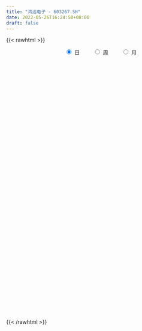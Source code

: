 ```yaml
---
title: "鸿远电子 - 603267.SH"
date: 2022-05-26T16:24:50+08:00
draft: false
---
```

{{< rawhtml >}}
    <div style="text-align: center">
        <label style="padding: 1rem;"><input style="margin-right: .5rem" type="radio" name="period" value="D" checked onclick="period_change(this)">日</label>
        <label style="padding: 1rem;"><input style="margin-right: .5rem" type="radio" name="period" value="W" onclick="period_change(this)">周</label>
        <label style="padding: 1rem;"><input style="margin-right: .5rem" type="radio" name="period" value="M" onclick="period_change(this)">月</label>
    </div>
    <div id="chart" style="height: 700px;"></div> 
    <script type="text/javascript">
        const D_v = [21959.48,14837.87,15299.97,14437.39,22898.15,18069.01,29440.58,14705.7,25391.48,19390.93,30692.1,32117.59,15803.06,24151.94,38150.49,26986.16,16924.34,20326.68,19693.81,32256.32,32458.35,25831.65,20750.68,32366.57,46092.27,27552.79,27781.29,37672.96,39700.86,52908.29,47991.06,39225.0,31541.12,38403.67,29680.5,31627.12,52041.33,69412.31,58190.2,61102.1,39393.92,51977.74,38394.04,52897.55,48074.71,44537.92,35848.71,24481.01,35398.37,53485.27,74560.6,34526.7,35167.52,40887.37,46256.44,41633.99,25691.99,30811.12,31376.53,38152.52,58880.24,54752.0,37069.15,24603.3,22421.26,26389.12,30373.96,33461.96,57592.83,51730.64,93431.02,50470.37,40411.84,65203.81,52814.37,31055.57,28017.38,15659.44,32808.19,24780.08,19077.91,22906.95,24028.78,20530.79,22270.2,20959.12,17890.51,19116.3,15241.5,16171.6,31602.79,19449.76,27349.34,37694.11,18283.59,13317.93,14260.23,19179.31,18842.37,15397.37,14143.6,11319.2,14673.11,22767.04,35078.56,23603.2,17852.89,15521.1,13522.91,22344.07,25149.72,22636.55,25915.55,20598.41,18222.94,24968.07,66440.43,21461.02,23378.6,13944.37,12759.35,26830.19,31055.4,19856.97,14971.43,18208.02,12309.98,21160.34,20734.76,30169.95,44254.95,32073.54,43393.14,49664.37,24173.74,19774.65,18063.18,12236.6,18390.23,17863.82,19977.7,24663.94,16717.52,18649.87,22078.75,13494.08,17820.33,16007.53,16507.21,10509.9,16288.76,13226.06,12378.73,11083.85,12145.04,21397.88,14857.27,16297.54,37816.54,19549.78,21194.83,29971.99,17521.11,31837.28,41932.93,40957.77,29323.66,25386.76,22672.31,14361.65,19567.96,17354.68,22996.17,23919.06,16648.51,17166.71,12788.6,16324.16,15462.46,9006.06,10498.52,15516.12,11453.94,10922.82,9649.67,9874.9,19838.41,14180.22,21112.28,29709.02,11595.09,19157.8,37803.45,18961.28,26525.76,17952.53,21329.91,18815.73,20911.14,20743.85,21330.92,18078.4,24933.56,38850.63,32905.98,66790.23,27497.98,15462.92,18990.21,13861.0,12550.0,21177.49,18943.01,18893.13,22030.47,16539.62,17340.36,28311.75,16435.74,19389.13,18178.04,14731.6,9859.85,17695.39,24819.86,13338.74,12316.54,10753.83,22383.98,27433.39,24516.16,18716.25,15298.13,18336.07,17661.36,19987.55,15518.1,16209.91,11994.42,8923.29,11126.57,10548.53,7859.12,11840.7,8723.15,16525.53,8023.05,17926.94,8368.2,13626.72]
const D_histogram = [0.0,0.0121253561,0.1869024829,0.2874743916,0.2934888911,0.4026256472,0.8562999521,0.9443378284,1.0453233358,0.8653119396,1.1120602054,1.2355757344,1.0645147722,0.4530694276,-0.1500238523,-0.3253610363,-0.4996246188,-0.6431578824,-0.7705651959,-0.9579256268,-1.2263798282,-1.3392555917,-1.3067194611,-1.1894274117,-0.6631562446,-0.1414704295,0.0854728782,-0.1939299304,-0.242096243,0.2419310803,0.5862403191,0.9601613502,0.9007214648,0.348636893,-0.0405484891,-0.4654054621,-0.0443423706,0.6947786332,1.2700053102,1.6635085486,1.8153068784,2.1513205509,2.2969287175,2.6447307742,2.2423998206,2.3590993724,2.2044147646,1.8993089313,1.7138892249,1.8945651286,1.1645314754,0.1858393934,0.3976726916,0.6857330919,0.6724176079,-0.149660337,-0.3701023242,-0.3950567757,-0.3795141753,-0.626994427,0.1467623718,0.496717507,0.3988295811,0.1852852469,-0.1263543073,-0.6755827424,-0.582051304,-0.1683607922,0.4789416266,0.6728568709,-0.0443033959,-0.7695930668,-1.5323171094,-2.581353362,-2.699168351,-2.6345223472,-2.9391881672,-3.0672027042,-3.2718197712,-3.0557136097,-2.6632332949,-2.1759858503,-1.8605212995,-1.5654680518,-1.661420764,-1.6732670509,-1.5501047938,-1.6419973005,-1.6437804853,-1.4352733972,-0.6571721543,-0.0093518546,0.4373567084,1.2364814966,1.4766048267,1.5584493138,1.1528919676,1.3188204854,1.3589904533,1.1855843506,1.233145397,1.2007495578,0.868949072,0.7892880374,1.2172082332,1.1333232226,1.0163660757,0.9297196087,0.7598334521,0.9578484543,0.9086626023,0.958399547,1.1917066793,1.2634731414,0.9178315438,0.5333630719,-0.3625765766,-0.9326937409,-0.9053714256,-0.8360825801,-0.6994587264,-0.1439306279,-0.2257462294,-0.3933555913,-0.3261727326,-0.2773401243,-0.2949055302,-0.2089052245,-0.0237334797,0.408587961,1.3876767756,1.598160025,1.9906015533,2.4088021014,2.0422649077,1.5028393072,1.1109228523,0.5914352765,-0.0114831354,0.0082198241,0.0839899955,0.1237300344,-0.0286804392,-0.2124237211,-0.3865442179,-0.4272001415,-0.7863402951,-1.2019513307,-1.5933309986,-1.8738988385,-1.6875944007,-1.5783441653,-1.5424940824,-1.1157769904,-0.8002172515,-0.2588932477,0.0425985373,-0.1208003212,-0.8207369639,-1.385080697,-1.9389103865,-2.5088577847,-2.7501777686,-2.8323340458,-2.7095172226,-2.2000284157,-1.1258978278,-0.280650695,0.064760578,0.3147551413,0.4062443481,0.5164698074,0.7444407119,0.6247699661,0.4082016781,0.4125474524,0.1317168548,-0.5891276808,-0.5319329709,-0.51153086,-0.6251360024,-0.68899514,-0.4295769976,-0.5194142131,-0.5810338861,-0.5131991761,-0.3085372156,-0.415513304,0.2013294107,0.2849788696,0.3172162219,0.8483321961,1.5845025781,1.732441714,1.4674380932,1.3625903404,1.1869318108,0.4054163028,-0.3896860512,-0.442359556,-0.7062198786,-0.9766018369,-1.2857258188,-1.609569981,-1.485482665,-1.6772639963,-1.5904712956,-1.7218390553,-1.4634879069,-1.2365575876,-1.2758006422,-1.3326830971,-1.2727105219,-0.9738126485,-0.8194079523,-0.6239491791,-0.6962094519,-0.8670783674,-0.8003639513,-1.125031077,-1.1476527303,-1.2388089577,-1.2746981894,-1.2347844028,-0.6724715338,-0.1750725722,0.0989727074,0.034637869,0.2235464061,0.0234258503,-0.2479964801,0.0639720091,0.4079250637,1.2379793381,2.0870617784,2.2880685212,2.4091845736,2.8015147716,2.8978193985,2.7720388793,2.7913238823,2.6829237336,2.6197813921,2.3608974882,2.0519725647,1.6434283141,1.2756311279,0.7378718833,0.2860181081,0.2390660373]
const D_fast = [0.0,0.0151566952,0.2366594427,0.4090999493,0.4884866715,0.6982798394,1.3660291323,1.6901514657,2.0524678071,2.0887843958,2.613547713,3.0459571756,3.1410249064,2.6428469187,2.0022476758,1.7455702327,1.4464004955,1.1420777612,0.8220291488,0.3951873111,-0.1798618473,-0.6275515087,-0.9216952434,-1.101760047,-0.741277941,-0.2549597332,-0.006648206,-0.3345334971,-0.4432238706,0.1012862228,0.5921555414,1.2061169101,1.3718573909,0.9069320423,0.507609538,-0.0335988006,0.3763786982,1.2891943603,2.181922365,2.9913027405,3.5969277898,4.4707716001,5.190611946,6.1995966963,6.3578656978,7.0643400928,7.4607591761,7.6304805756,7.8735331754,8.5278503614,8.088949577,7.1567173433,7.4679688145,7.9274624877,8.0822514056,7.2227583766,6.9097908082,6.7860721628,6.7067362194,6.302507361,7.1129547527,7.5870892647,7.588908734,7.4216857116,7.0784575805,6.3603334598,6.3083520722,6.679952386,7.4469902114,7.8091196734,7.0808835576,6.1631956201,5.0173923001,3.323017707,2.5304106303,1.9364260473,0.8969631854,0.0021479725,-1.0204240374,-1.5682462783,-1.8415742872,-1.8983233052,-2.0479890793,-2.1443028445,-2.6556107477,-3.0857737973,-3.3501377387,-3.8525295705,-4.2652578766,-4.4155691378,-3.8017609334,-3.1562785974,-2.6002308573,-1.491985695,-0.8827111582,-0.4112543427,-0.528588697,-0.0329550578,0.3469625234,0.4699525084,0.825799904,1.0935914543,0.9790282364,1.0966892112,1.8289114653,2.0283572603,2.1654916323,2.3112750676,2.3313472739,2.7688243897,2.9468041882,3.2361410197,3.7673748219,4.1550095693,4.0388258577,3.7876981537,2.801114361,1.9978237616,1.7988032205,1.6590714209,1.620830593,2.1403760345,2.0021238757,1.736175616,1.7218152916,1.7013128688,1.6100210803,1.6437950799,1.8230334548,2.3575018857,3.6835098942,4.2935331499,5.1836250665,6.2040261399,6.3480551731,6.1843393994,6.0701536576,5.6985249009,5.0927357051,5.1144936207,5.211261291,5.2819338385,5.1223532551,4.8855040429,4.6147474916,4.4672915327,3.9115663052,3.1954674369,2.4057550195,1.65671247,1.4211183076,1.1357825016,0.7860090639,0.9337819083,1.0492873344,1.5258880263,1.8380294455,1.6444305068,0.7393096231,-0.1713042843,-1.2098615704,-2.4070234147,-3.3358878408,-4.1261276294,-4.6806901119,-4.7212084089,-3.9285522779,-3.1534678189,-2.7918664014,-2.4631830527,-2.270132759,-2.0307898478,-1.6167087653,-1.5801870196,-1.6947048881,-1.5872222507,-1.8351236346,-2.7032500905,-2.7790386232,-2.8865192273,-3.1564083703,-3.392516293,-3.2404924,-3.4601831687,-3.6670613132,-3.7275263973,-3.5999987406,-3.810853155,-3.1436780876,-2.9887839113,-2.8772425035,-2.1340434803,-1.0017474538,-0.4206978894,-0.3188419869,-0.0830421546,0.0380322684,-0.6421291638,-1.5346530306,-1.6979164244,-2.1383317167,-2.6528641341,-3.2834195708,-4.0096562283,-4.2569395784,-4.8680369089,-5.178862032,-5.7406895555,-5.8482103838,-5.9304194615,-6.2886126766,-6.6786659058,-6.9368709611,-6.8814262498,-6.9318735416,-6.8924020632,-7.138714699,-7.5263532063,-7.6597297781,-8.265654673,-8.5751895089,-8.9760479757,-9.3306117548,-9.5993940689,-9.2051990834,-8.7515682647,-8.4527798083,-8.5084551795,-8.2636600408,-8.457924134,-8.7913455844,-8.4633840931,-8.0174497725,-6.8779006636,-5.5070527787,-4.7340289056,-4.0106167097,-2.9179078189,-2.0971483424,-1.5299191417,-0.8128031681,-0.2504723835,0.3413306231,0.6726710913,0.8767393088,0.8790521368,0.8301627326,0.4768714589,0.0965222107,0.1093366492]
const D_slow = [0.0,0.003031339,0.0497569598,0.1216255577,0.1949977804,0.2956541922,0.5097291802,0.7458136373,1.0071444713,1.2234724562,1.5014875076,1.8103814412,2.0765101342,2.1897774911,2.152271528,2.070931269,1.9460251143,1.7852356437,1.5925943447,1.353112938,1.0465179809,0.711704083,0.3850242177,0.0876673648,-0.0781216964,-0.1134893037,-0.0921210842,-0.1406035668,-0.2011276275,-0.1406448575,0.0059152223,0.2459555599,0.4711359261,0.5582951493,0.5481580271,0.4318066615,0.4207210689,0.5944157272,0.9119170547,1.3277941919,1.7816209115,2.3194510492,2.8936832286,3.5548659221,4.1154658773,4.7052407204,5.2563444115,5.7311716443,6.1596439506,6.6332852327,6.9244181016,6.9708779499,7.0702961228,7.2417293958,7.4098337978,7.3724187135,7.2798931325,7.1811289385,7.0862503947,6.929501788,6.9661923809,7.0903717577,7.1900791529,7.2364004647,7.2048118878,7.0359162022,6.8904033762,6.8483131782,6.9680485848,7.1362628025,7.1251869536,6.9327886869,6.5497094095,5.904371069,5.2295789813,4.5709483945,3.8361513527,3.0693506766,2.2513957338,1.4874673314,0.8216590077,0.2776625451,-0.1874677798,-0.5788347927,-0.9941899837,-1.4125067464,-1.8000329449,-2.21053227,-2.6214773913,-2.9802957406,-3.1445887792,-3.1469267428,-3.0375875657,-2.7284671916,-2.3593159849,-1.9697036565,-1.6814806646,-1.3517755432,-1.0120279299,-0.7156318423,-0.407345493,-0.1071581036,0.1100791644,0.3074011738,0.6117032321,0.8950340377,1.1491255567,1.3815554588,1.5715138218,1.8109759354,2.038141586,2.2777414727,2.5756681426,2.8915364279,3.1209943139,3.2543350818,3.1636909377,2.9305175025,2.7041746461,2.495154001,2.3202893194,2.2843066624,2.2278701051,2.1295312073,2.0479880241,1.9786529931,1.9049266105,1.8527003044,1.8467669345,1.9489139247,2.2958331186,2.6953731249,3.1930235132,3.7952240385,4.3057902655,4.6815000923,4.9592308053,5.1070896244,5.1042188406,5.1062737966,5.1272712955,5.1582038041,5.1510336943,5.097927764,5.0012917095,4.8944916741,4.6979066004,4.3974187677,3.999086018,3.5306113084,3.1087127082,2.7141266669,2.3285031463,2.0495588987,1.8495045859,1.7847812739,1.7954309083,1.765230828,1.560046587,1.2137764127,0.7290488161,0.1018343699,-0.5857100722,-1.2937935837,-1.9711728893,-2.5211799932,-2.8026544502,-2.8728171239,-2.8566269794,-2.7779381941,-2.6763771071,-2.5472596552,-2.3611494772,-2.2049569857,-2.1029065662,-1.9997697031,-1.9668404894,-2.1141224096,-2.2471056523,-2.3749883673,-2.5312723679,-2.7035211529,-2.8109154023,-2.9407689556,-3.0860274271,-3.2143272212,-3.2914615251,-3.395339851,-3.3450074984,-3.273762781,-3.1944587255,-2.9823756764,-2.5862500319,-2.1531396034,-1.7862800801,-1.445632495,-1.1488995423,-1.0475454666,-1.1449669794,-1.2555568684,-1.4321118381,-1.6762622973,-1.997693752,-2.4000862472,-2.7714569135,-3.1907729126,-3.5883907364,-4.0188505003,-4.384722477,-4.6938618739,-5.0128120344,-5.3459828087,-5.6641604392,-5.9076136013,-6.1124655894,-6.2684528841,-6.4425052471,-6.6592748389,-6.8593658268,-7.140623596,-7.4275367786,-7.737239018,-8.0559135654,-8.3646096661,-8.5327275495,-8.5764956926,-8.5517525157,-8.5430930485,-8.4872064469,-8.4813499844,-8.5433491044,-8.5273561021,-8.4253748362,-8.1158800017,-7.5941145571,-7.0220974268,-6.4198012834,-5.7194225905,-4.9949677409,-4.301958021,-3.6041270505,-2.9333961171,-2.278450769,-1.688226397,-1.1752332558,-0.7643761773,-0.4454683953,-0.2610004245,-0.1894958974,-0.1297293881]
const D_data = [['2021-05-17', 116.0, 115.17, 113.21, 117.8],['2021-05-18', 114.61, 115.36, 112.77, 116.2],['2021-05-19', 115.73, 117.99, 113.68, 119.5],['2021-05-20', 116.5, 118.01, 115.78, 118.99],['2021-05-21', 117.93, 117.37, 113.1, 119.7],['2021-05-24', 117.2, 119.29, 115.52, 119.99],['2021-05-25', 120.5, 125.7, 119.7, 126.8],['2021-05-26', 125.88, 123.4, 123.0, 126.88],['2021-05-27', 124.16, 125.0, 120.72, 125.0],['2021-05-28', 121.84, 122.19, 120.47, 124.28],['2021-05-31', 121.96, 128.71, 121.96, 128.88],['2021-06-01', 129.1, 129.35, 125.69, 132.5],['2021-06-02', 128.48, 126.73, 125.99, 130.33],['2021-06-03', 125.18, 120.0, 119.32, 126.72],['2021-06-04', 121.49, 117.24, 111.46, 121.49],['2021-06-07', 118.13, 120.6, 115.58, 122.5],['2021-06-08', 121.74, 119.62, 117.55, 122.23],['2021-06-09', 119.45, 118.95, 116.98, 123.28],['2021-06-10', 118.62, 118.09, 116.16, 119.36],['2021-06-11', 120.0, 116.0, 113.69, 120.67],['2021-06-15', 115.59, 113.04, 110.93, 116.73],['2021-06-16', 114.2, 113.05, 112.23, 117.84],['2021-06-17', 113.0, 113.67, 112.13, 114.94],['2021-06-18', 113.67, 114.17, 112.0, 115.8],['2021-06-21', 113.01, 120.3, 111.0, 121.03],['2021-06-22', 120.55, 122.75, 119.8, 123.58],['2021-06-23', 122.5, 121.05, 118.21, 124.59],['2021-06-24', 121.5, 114.5, 113.21, 122.0],['2021-06-25', 113.5, 116.31, 113.3, 117.15],['2021-06-28', 117.9, 124.14, 116.31, 127.0],['2021-06-29', 124.0, 124.96, 118.01, 126.51],['2021-06-30', 125.51, 127.92, 121.59, 128.65],['2021-07-01', 128.0, 124.14, 123.96, 129.56],['2021-07-02', 125.0, 116.88, 116.18, 125.75],['2021-07-05', 118.0, 116.57, 114.02, 118.0],['2021-07-06', 116.57, 113.78, 112.72, 117.5],['2021-07-07', 112.7, 124.23, 112.7, 124.87],['2021-07-08', 124.53, 131.7, 123.76, 133.58],['2021-07-09', 131.69, 134.11, 130.0, 137.6],['2021-07-12', 133.32, 135.8, 129.53, 137.53],['2021-07-13', 134.26, 135.87, 134.0, 141.79],['2021-07-14', 131.0, 141.39, 130.87, 145.59],['2021-07-15', 140.51, 142.47, 136.08, 143.99],['2021-07-16', 143.0, 148.79, 137.09, 152.47],['2021-07-19', 148.0, 141.75, 139.0, 153.35],['2021-07-20', 140.5, 149.96, 137.01, 152.0],['2021-07-21', 147.41, 149.0, 146.2, 150.99],['2021-07-22', 148.53, 148.3, 143.99, 149.48],['2021-07-23', 148.84, 150.77, 146.0, 152.0],['2021-07-26', 151.67, 157.71, 151.67, 162.0],['2021-07-27', 157.71, 147.0, 141.94, 158.98],['2021-07-28', 140.67, 140.78, 135.1, 144.5],['2021-07-29', 142.57, 154.86, 142.57, 154.86],['2021-07-30', 158.68, 158.63, 155.16, 163.66],['2021-08-02', 156.16, 157.19, 151.83, 162.5],['2021-08-03', 157.19, 146.05, 145.0, 158.5],['2021-08-04', 146.29, 151.6, 145.77, 152.8],['2021-08-05', 150.39, 154.11, 149.0, 156.49],['2021-08-06', 154.06, 155.3, 152.36, 162.0],['2021-08-09', 155.29, 151.97, 149.05, 156.0],['2021-08-10', 153.0, 167.0, 152.1, 167.17],['2021-08-11', 162.0, 166.0, 158.69, 166.5],['2021-08-12', 164.0, 162.45, 160.89, 169.61],['2021-08-13', 161.93, 161.42, 160.0, 165.5],['2021-08-16', 159.92, 159.82, 155.71, 164.0],['2021-08-17', 159.0, 155.2, 153.71, 161.47],['2021-08-18', 155.21, 162.51, 154.46, 166.5],['2021-08-19', 162.0, 168.58, 158.88, 170.88],['2021-08-20', 165.0, 175.5, 161.0, 180.0],['2021-08-23', 178.91, 173.57, 172.5, 185.3],['2021-08-24', 168.58, 162.0, 156.21, 168.58],['2021-08-25', 160.5, 158.66, 153.0, 161.48],['2021-08-26', 157.5, 154.19, 152.1, 160.3],['2021-08-27', 153.99, 144.92, 142.84, 153.99],['2021-08-30', 145.52, 152.1, 145.28, 154.88],['2021-08-31', 153.5, 152.8, 147.53, 153.5],['2021-09-01', 150.69, 145.88, 142.11, 151.3],['2021-09-02', 144.96, 145.0, 143.01, 147.5],['2021-09-03', 144.0, 140.97, 135.58, 146.9],['2021-09-06', 138.18, 144.0, 135.16, 145.16],['2021-09-07', 143.34, 145.73, 142.52, 150.0],['2021-09-08', 145.3, 147.44, 142.5, 150.15],['2021-09-09', 146.34, 145.85, 141.7, 148.66],['2021-09-10', 146.47, 145.82, 142.6, 147.6],['2021-09-13', 145.5, 140.05, 138.88, 145.5],['2021-09-14', 138.69, 139.3, 138.5, 145.0],['2021-09-15', 139.9, 139.77, 136.68, 140.4],['2021-09-16', 138.88, 135.59, 134.58, 141.5],['2021-09-17', 135.59, 134.8, 133.1, 138.0],['2021-09-22', 134.0, 136.36, 131.86, 137.58],['2021-09-23', 136.36, 144.9, 136.26, 145.99],['2021-09-24', 144.97, 146.42, 142.85, 149.19],['2021-09-27', 145.5, 146.6, 143.46, 149.89],['2021-09-28', 147.68, 154.66, 144.8, 158.0],['2021-09-29', 151.8, 151.2, 148.22, 153.52],['2021-09-30', 150.44, 151.0, 149.87, 154.2],['2021-10-08', 151.0, 144.84, 143.0, 152.5],['2021-10-11', 144.54, 152.13, 143.42, 153.58],['2021-10-12', 150.36, 152.02, 143.0, 153.58],['2021-10-13', 146.53, 149.88, 144.16, 153.15],['2021-10-14', 151.0, 153.2, 148.04, 154.0],['2021-10-15', 152.57, 153.18, 150.01, 154.53],['2021-10-18', 153.18, 149.27, 147.87, 153.8],['2021-10-19', 148.75, 152.01, 148.75, 154.88],['2021-10-20', 152.59, 160.19, 152.59, 164.79],['2021-10-21', 160.62, 155.76, 152.0, 162.0],['2021-10-22', 155.64, 155.81, 153.08, 158.79],['2021-10-25', 156.0, 156.6, 154.42, 159.32],['2021-10-26', 156.82, 155.75, 154.06, 157.48],['2021-10-27', 155.85, 161.37, 154.5, 162.0],['2021-10-28', 160.0, 159.7, 158.06, 167.76],['2021-10-29', 159.7, 162.0, 155.11, 164.21],['2021-11-01', 164.0, 166.28, 161.0, 167.0],['2021-11-02', 166.62, 166.46, 165.61, 170.88],['2021-11-03', 165.0, 161.79, 160.01, 167.9],['2021-11-04', 161.96, 160.36, 157.5, 163.5],['2021-11-05', 160.55, 151.0, 144.88, 161.94],['2021-11-08', 150.0, 151.02, 145.2, 153.25],['2021-11-09', 153.29, 156.7, 150.79, 158.25],['2021-11-10', 156.5, 157.16, 155.01, 159.5],['2021-11-11', 156.38, 158.29, 153.74, 159.5],['2021-11-12', 157.5, 165.41, 157.3, 165.65],['2021-11-15', 165.99, 158.88, 156.58, 166.7],['2021-11-16', 158.01, 157.19, 157.15, 165.19],['2021-11-17', 157.96, 159.87, 152.5, 160.32],['2021-11-18', 158.46, 160.0, 156.28, 162.29],['2021-11-19', 160.86, 159.3, 158.16, 163.26],['2021-11-22', 158.99, 160.85, 155.01, 162.28],['2021-11-23', 160.64, 163.0, 158.01, 164.42],['2021-11-24', 163.0, 168.2, 161.6, 169.55],['2021-11-25', 168.1, 179.91, 167.0, 181.84],['2021-11-26', 179.91, 175.06, 170.29, 179.91],['2021-11-29', 175.03, 180.84, 174.0, 185.98],['2021-11-30', 181.5, 185.63, 178.31, 191.09],['2021-12-01', 182.85, 178.3, 175.11, 185.68],['2021-12-02', 178.0, 175.74, 174.1, 179.96],['2021-12-03', 176.0, 176.8, 175.2, 180.58],['2021-12-06', 176.0, 174.13, 173.2, 179.59],['2021-12-07', 175.0, 171.0, 167.7, 175.86],['2021-12-08', 173.0, 177.95, 172.68, 178.48],['2021-12-09', 177.14, 179.68, 173.16, 180.45],['2021-12-10', 178.8, 180.36, 174.05, 182.52],['2021-12-13', 180.05, 178.42, 176.8, 181.58],['2021-12-14', 177.89, 177.75, 176.3, 183.8],['2021-12-15', 176.46, 177.38, 174.0, 179.38],['2021-12-16', 175.82, 178.85, 174.67, 179.68],['2021-12-17', 178.49, 173.97, 171.0, 179.25],['2021-12-20', 172.91, 171.01, 170.6, 176.0],['2021-12-21', 170.66, 168.6, 166.0, 173.66],['2021-12-22', 169.0, 167.31, 166.06, 171.67],['2021-12-23', 166.33, 171.95, 166.13, 176.87],['2021-12-24', 172.15, 170.89, 168.71, 173.88],['2021-12-27', 168.96, 169.47, 166.51, 172.5],['2021-12-28', 169.47, 174.87, 168.42, 175.51],['2021-12-29', 175.36, 175.0, 174.0, 177.9],['2021-12-30', 175.82, 179.99, 173.57, 182.66],['2021-12-31', 179.99, 179.44, 178.1, 182.55],['2022-01-04', 179.44, 174.21, 172.03, 180.6],['2022-01-05', 173.8, 165.0, 161.51, 174.78],['2022-01-06', 163.8, 162.58, 162.02, 167.0],['2022-01-07', 162.0, 158.48, 156.39, 163.37],['2022-01-10', 156.61, 153.5, 151.0, 157.8],['2022-01-11', 153.0, 153.27, 151.99, 157.5],['2022-01-12', 149.0, 152.01, 148.8, 155.2],['2022-01-13', 152.74, 152.23, 143.98, 153.43],['2022-01-14', 151.0, 156.5, 150.0, 158.18],['2022-01-17', 153.73, 166.16, 153.73, 166.66],['2022-01-18', 166.53, 167.53, 161.61, 167.68],['2022-01-19', 164.09, 164.0, 162.08, 167.39],['2022-01-20', 163.67, 164.17, 161.65, 167.65],['2022-01-21', 162.79, 163.01, 155.2, 164.98],['2022-01-24', 159.05, 163.79, 158.03, 165.8],['2022-01-25', 164.26, 166.34, 163.48, 172.35],['2022-01-26', 166.37, 162.5, 160.0, 167.41],['2022-01-27', 163.0, 160.48, 160.48, 166.66],['2022-01-28', 165.98, 162.71, 156.9, 166.2],['2022-02-07', 163.85, 158.32, 157.58, 165.0],['2022-02-08', 157.99, 149.61, 146.75, 158.98],['2022-02-09', 150.37, 156.8, 146.95, 157.16],['2022-02-10', 157.44, 155.8, 154.02, 158.49],['2022-02-11', 153.25, 153.06, 150.56, 155.89],['2022-02-14', 152.59, 152.3, 150.3, 156.09],['2022-02-15', 151.76, 156.04, 150.71, 157.04],['2022-02-16', 156.61, 151.33, 150.6, 157.0],['2022-02-17', 150.91, 150.4, 149.3, 151.92],['2022-02-18', 149.6, 151.15, 149.48, 152.35],['2022-02-21', 151.96, 152.81, 149.1, 156.88],['2022-02-22', 153.56, 148.4, 147.58, 153.9],['2022-02-23', 147.9, 158.29, 147.9, 159.52],['2022-02-24', 158.0, 153.23, 151.05, 158.99],['2022-02-25', 153.94, 152.68, 152.0, 155.66],['2022-02-28', 153.6, 160.49, 152.33, 162.0],['2022-03-01', 160.39, 167.08, 160.39, 170.08],['2022-03-02', 168.16, 163.1, 162.16, 168.16],['2022-03-03', 164.01, 158.61, 157.01, 164.01],['2022-03-04', 157.22, 160.52, 156.4, 165.58],['2022-03-07', 159.06, 159.71, 158.3, 163.98],['2022-03-08', 159.0, 150.0, 149.48, 162.88],['2022-03-09', 149.73, 145.4, 139.0, 151.69],['2022-03-10', 149.0, 151.9, 149.0, 158.88],['2022-03-11', 149.96, 147.74, 142.16, 151.88],['2022-03-14', 145.99, 145.31, 144.96, 151.19],['2022-03-15', 145.28, 142.08, 140.81, 149.14],['2022-03-16', 145.0, 138.7, 136.0, 146.5],['2022-03-17', 138.0, 142.16, 137.87, 145.65],['2022-03-18', 141.79, 136.32, 127.94, 142.1],['2022-03-21', 133.5, 137.73, 131.0, 138.45],['2022-03-22', 138.0, 133.0, 132.2, 138.0],['2022-03-23', 132.77, 136.35, 132.62, 138.46],['2022-03-24', 135.99, 135.54, 133.23, 137.18],['2022-03-25', 134.13, 131.01, 131.01, 136.92],['2022-03-28', 129.0, 128.74, 127.65, 131.27],['2022-03-29', 128.27, 128.38, 128.16, 135.0],['2022-03-30', 130.33, 130.62, 127.22, 131.78],['2022-03-31', 130.77, 128.46, 125.89, 131.5],['2022-04-01', 127.98, 128.46, 126.92, 131.0],['2022-04-06', 128.46, 124.0, 123.33, 128.6],['2022-04-07', 123.53, 120.54, 119.0, 125.3],['2022-04-08', 120.48, 121.6, 119.68, 123.44],['2022-04-11', 122.97, 114.22, 113.52, 122.97],['2022-04-12', 112.1, 115.11, 112.1, 115.59],['2022-04-13', 114.17, 111.9, 111.13, 115.39],['2022-04-14', 112.61, 110.11, 109.38, 113.5],['2022-04-15', 109.87, 108.89, 106.0, 111.07],['2022-04-18', 107.68, 115.1, 107.52, 119.08],['2022-04-19', 116.0, 115.6, 113.33, 117.77],['2022-04-20', 115.74, 113.64, 112.88, 116.2],['2022-04-21', 113.43, 108.8, 108.2, 116.0],['2022-04-22', 109.89, 111.2, 106.28, 112.69],['2022-04-25', 110.36, 105.18, 102.06, 111.7],['2022-04-26', 104.0, 101.7, 100.5, 107.58],['2022-04-27', 102.7, 107.83, 101.54, 108.3],['2022-04-28', 107.12, 108.99, 105.9, 110.0],['2022-04-29', 110.32, 117.75, 106.58, 118.0],['2022-05-05', 117.5, 122.76, 114.0, 127.5],['2022-05-06', 121.22, 118.2, 118.08, 123.34],['2022-05-09', 118.12, 119.0, 117.0, 120.1],['2022-05-10', 117.0, 125.02, 116.06, 127.6],['2022-05-11', 125.03, 124.16, 123.34, 127.8],['2022-05-12', 123.0, 122.91, 121.97, 125.59],['2022-05-13', 124.0, 126.11, 122.89, 128.74],['2022-05-16', 126.12, 126.0, 125.72, 130.38],['2022-05-17', 125.62, 127.86, 124.11, 128.86],['2022-05-18', 128.0, 126.25, 124.5, 128.0],['2022-05-19', 124.05, 125.65, 122.0, 125.79],['2022-05-20', 126.16, 123.8, 121.0, 128.8],['2022-05-23', 125.03, 123.29, 121.9, 125.3],['2022-05-24', 124.0, 119.46, 119.4, 124.8],['2022-05-25', 119.1, 118.23, 116.67, 121.5],['2022-05-26', 118.37, 122.14, 116.21, 123.88]]
const W_v = [1069.92,546873.2,878899.5,462039.79,436433.81,439777.45,414146.24,435935.99,392224.35,245280.54,217191.29,221533.57,383520.41,457954.89,333048.8100000001,379698.1,365336.3200000001,202771.08,194431.13,260803.84,35077.08,113925.21,128912.44,100948.66,132977.47,114189.03,120925.69,132901.77,94277.33,132717.78,110808.15,115672.08,149315.79,157547.14,148623.32,139687.82,100753.45,173510.57,465410.56,347655.3199999999,318001.57,208849.18,166166.09,212167.32,154558.78,119495.04,105776.53,90855.61,125716.11,107737.65,83855.84,188881.57,165491.65,125925.68,187258.75,136213.47,177420.22,169312.8,277755.69,285995.03,269654.82,333101.17,265619.69,305447.22,345000.91,223332.73,181428.22,126257.38,89802.32,138140.96,102056.61,61533.83,25090.99,89020.74,147329.01,169595.4,138629.67,102034.63,122272.44,88524.04,124851.27,164499.58,124741.47,135534.11,82446.75,166156.85,211553.96,150251.38,195598.8,138715.26,112052.1,54479.72,162665.0,135757.85,113749.31,104903.6,121768.44,164607.94,72079.28,74975.81,69319.13,170054.42,57251.0,115386.35,89432.86,106997.7,140915.18,116187.31,111407.25,178800.17,210069.14,240951.46,243765.35,188340.72,238627.46,175770.07,213457.21,170239.13,301247.68,160354.95,111324.51,95477.63,67224.15,96644.97,14260.23,78881.85,113974.8,99174.35,156145.4,98373.53,96401.8,148393.54,155069.08,93132.29,88760.55,72539.46,71862.77,94858.69,162221.08,111312.34,98085.13,64079.8,57417.45,96435.02,120400.82,103131.55,181558.8,88362.11,97583.72,62087.85,79854.01,83612.95,104300.0,37648.91,63772.29,55497.03,47944.91]
const W_histogram = [0.0,0.3312519658,0.9205211246,0.8651284402,0.7919563744,0.884078602,0.9562373901,1.128902992,0.8436558007,0.6188453307,0.4814994621,0.2752720456,0.2406729661,0.4582341112,0.4549795785,0.6730063295,0.918070645,0.9609705852,0.9506974829,0.5598126362,0.1501806879,-0.1074250469,-0.4204464726,-0.6095480708,-0.8845818915,-1.0416720118,-1.1496597676,-1.1599925299,-1.2803771002,-1.1311480522,-0.9717268105,-0.8229597192,-0.6054769008,-0.3086071946,-0.167193675,-0.0271134173,-0.0914151071,0.0514009658,0.4890574127,0.9856994942,1.0290104808,0.9416620617,0.7262416541,0.2707369862,-0.3128991942,-0.6407059379,-0.8880984226,-0.9728760997,-0.9354433273,-0.7344687585,-0.5647802348,-0.264673291,-0.2863712953,-0.2485742232,-0.1136366668,-0.1047852503,0.0023597597,0.2393154665,0.5141174296,0.91606414,0.8705377267,1.1412266088,1.532867594,2.2232117545,2.6509668455,3.1599460321,3.3193953246,3.3055790902,2.7633384099,2.9187676434,2.8723990108,2.914983236,2.7556201461,2.5239311742,1.4985694902,1.0983746518,1.2325911846,1.0491816334,1.157555706,0.8613940229,1.2626249138,1.7467750583,2.335624841,2.9583673433,3.2549556644,4.4314380324,4.1339847432,4.115889483,2.9764325349,1.5962686082,0.8855015648,-0.292566941,-1.4185551268,-2.2084549447,-3.4018172084,-3.4012736563,-3.4573371211,-2.9602312022,-2.4571009513,-2.8211547541,-3.3093202893,-3.6587699242,-4.0258391965,-4.1496195066,-3.8209758138,-3.1821810746,-2.9987220849,-2.8666777182,-2.8048997082,-2.5306527356,-2.2320366755,-0.8655109486,0.9379619637,2.1081417412,3.1904858748,3.4396466397,3.7487600642,4.5786908393,2.8310208684,1.2523883525,0.4212007587,-0.9116769376,-1.0422228146,-0.8592278862,-1.1727479072,-0.8530095868,-0.5155730962,0.0436332646,-0.3845989278,0.21319358,0.1127168486,0.9752810452,1.4992970884,1.8963788676,1.5537770403,0.9732107074,1.0139083653,-0.4437013434,-1.5517402284,-1.8372409686,-2.0226351609,-2.7276510006,-3.2212319406,-3.3295406502,-2.7804123131,-3.1575844924,-4.0015831045,-4.6948893356,-5.0705628888,-5.4909542973,-6.2781547165,-6.2811470755,-5.5075532514,-4.6644982406,-3.3353895332,-2.4159203568,-1.7544175433]
const W_fast = [0.0,0.4140649573,1.2334643972,1.3943538228,1.5191708506,1.8323127288,2.1435308644,2.5984222143,2.5240889732,2.4539898359,2.4370188327,2.2996094276,2.3251785897,2.6572982626,2.7677886245,3.1540669579,3.6286489346,3.9117915212,4.1391927896,3.888261102,3.5161743256,3.2317123291,2.8135792853,2.4720906693,1.9759113757,1.5584032525,1.1630005548,0.86266966,0.4221908147,0.2886328496,0.2051223887,0.1481495502,0.2142631434,0.433981051,0.5335961518,0.6668980552,0.5797425886,0.735408903,1.2953297031,2.0383966581,2.3389602649,2.4870273613,2.4531673671,2.0653469459,1.4034859669,0.9155027387,0.4460856484,0.1180889463,-0.0783391132,-0.0609817339,-0.0324882689,0.2014503521,0.108159524,0.0838130402,0.19034143,0.1729965338,0.2807314838,0.5775160573,0.9808473777,1.6118101231,1.7839181415,2.3399136758,3.1147715595,4.3609186587,5.451415461,6.7503811557,7.7396792793,8.5522578174,8.7008517397,9.585972884,10.2577040041,11.0290340383,11.5585759849,11.9578698065,11.3071504952,11.1815493196,11.6239136486,11.7027995057,12.1005625049,12.0197493275,12.7366364469,13.6574803559,14.8302363489,16.192570687,17.3028979241,19.5872398002,20.3232826969,21.3341598074,20.9388109931,19.9577142184,19.4683225662,18.2171123252,16.7364853577,15.3944718036,13.3506552378,12.5008803758,11.5804826307,11.3375307491,11.2263857621,10.1570432708,8.8415476633,7.5774055474,6.2038764759,5.0426912892,4.4160910285,4.2593404991,3.6931189675,3.1084939047,2.4690469877,2.1106307764,1.8512376676,3.0013856573,5.0393490606,6.7365642733,8.6165298756,9.7256023005,10.971905741,12.9465092259,11.9065944722,10.6410590443,9.9151716402,8.3543747095,7.9632731289,7.9314610857,7.3247540879,7.4312400117,7.6397832282,8.2098979052,7.6855159808,8.3366068836,8.2643093644,9.3706938223,10.2695341375,11.1407106337,11.1865530664,10.8492894104,11.1434641596,9.5749291151,8.078955173,7.3341441907,6.6430912081,5.2561626182,3.9572736931,3.0165798209,2.8706050797,1.7040367773,-0.1403576109,-2.0073861759,-3.6507004513,-5.4438304341,-7.8005695324,-9.3738486603,-9.9771431491,-10.3002126984,-9.8049513744,-9.4894622872,-9.2665638594]
const W_slow = [0.0,0.0828129915,0.3129432726,0.5292253826,0.7272144762,0.9482341268,1.1872934743,1.4695192223,1.6804331725,1.8351445051,1.9555193707,2.0243373821,2.0845056236,2.1990641514,2.312809046,2.4810606284,2.7105782896,2.9508209359,3.1884953067,3.3284484657,3.3659936377,3.339137376,3.2340257578,3.0816387401,2.8604932673,2.6000752643,2.3126603224,2.0226621899,1.7025679149,1.4197809018,1.1768491992,0.9711092694,0.8197400442,0.7425882456,0.7007898268,0.6940114725,0.6711576957,0.6840079372,0.8062722904,1.0526971639,1.3099497841,1.5453652995,1.7269257131,1.7946099596,1.7163851611,1.5562086766,1.3341840709,1.090965046,0.8571042142,0.6734870246,0.5322919659,0.4661236431,0.3945308193,0.3323872635,0.3039780968,0.2777817842,0.2783717241,0.3382005907,0.4667299481,0.6957459831,0.9133804148,1.198687067,1.5819039655,2.1377069041,2.8004486155,3.5904351235,4.4202839547,5.2466787272,5.9375133297,6.6672052406,7.3853049933,8.1140508023,8.8029558388,9.4339386324,9.8085810049,10.0831746679,10.391322464,10.6536178724,10.9430067989,11.1583553046,11.474011533,11.9107052976,12.4946115079,13.2342033437,14.0479422598,15.1558017679,16.1892979537,17.2182703244,17.9623784582,18.3614456102,18.5828210014,18.5096792662,18.1550404845,17.6029267483,16.7524724462,15.9021540321,15.0378197518,14.2977619513,13.6834867134,12.9781980249,12.1508679526,11.2361754715,10.2297156724,9.1923107958,8.2370668423,7.4415215737,6.6918410525,5.9751716229,5.2739466959,4.641283512,4.0832743431,3.8668966059,4.1013870969,4.6284225322,5.4260440009,6.2859556608,7.2231456768,8.3678183867,9.0755736038,9.3886706919,9.4939708815,9.2660516471,9.0054959435,8.7906889719,8.4975019951,8.2842495984,8.1553563244,8.1662646405,8.0701149086,8.1234133036,8.1515925158,8.3954127771,8.7702370492,9.2443317661,9.6327760261,9.876078703,10.1295557943,10.0186304585,9.6306954014,9.1713851592,8.665726369,7.9838136188,7.1785056337,6.3461204711,5.6510173929,4.8616212697,3.8612254936,2.6875031597,1.4198624375,0.0471238632,-1.5224148159,-3.0927015848,-4.4695898977,-5.6357144578,-6.4695618411,-7.0735419303,-7.5121463161]
const W_data = [['2019-05-17', 20.5862, 24.9153, 20.5862, 24.9153],['2019-05-24', 27.4082, 30.1059, 27.4082, 33.0932],['2019-05-31', 29.5975, 36.3701, 29.0395, 38.5452],['2019-06-06', 36.0452, 30.5155, 30.0282, 37.0904],['2019-06-14', 30.5014, 30.6992, 30.0847, 33.524],['2019-06-21', 30.685, 33.6158, 30.1554, 34.7458],['2019-06-28', 33.7359, 34.7034, 32.3446, 35.8686],['2019-07-05', 35.4167, 37.6554, 33.7571, 37.6554],['2019-07-12', 36.8997, 32.6271, 32.4859, 36.8997],['2019-07-19', 32.8178, 32.839, 32.5777, 34.9294],['2019-07-26', 33.1992, 33.6653, 31.1088, 34.2373],['2019-08-02', 33.2698, 32.4576, 31.709, 34.322],['2019-08-09', 32.4011, 34.4562, 31.7867, 36.2994],['2019-08-16', 34.322, 38.7006, 34.1314, 39.654],['2019-08-23', 38.7641, 37.2034, 36.1441, 40.3602],['2019-08-30', 36.7161, 41.3559, 36.3771, 43.3263],['2019-09-06', 41.4619, 43.9619, 41.4619, 45.1271],['2019-09-12', 44.0678, 43.3686, 42.726, 45.9605],['2019-09-20', 43.4534, 43.9972, 42.6201, 45.0777],['2019-09-27', 43.8136, 39.2095, 38.5688, 46.6031],['2019-09-30', 39.2664, 37.5651, 37.4868, 39.5797],['2019-10-11', 37.7288, 38.1559, 36.0986, 38.4051],['2019-10-18', 38.5475, 36.1698, 36.0986, 38.761],['2019-10-25', 36.0631, 36.3976, 34.5254, 36.6112],['2019-11-01', 36.5115, 33.8847, 33.1088, 37.4085],['2019-11-08', 34.0271, 33.8064, 32.4468, 34.4471],['2019-11-15', 33.4932, 33.1729, 32.9949, 34.5183],['2019-11-22', 33.1231, 33.4576, 33.0447, 35.0522],['2019-11-29', 33.479, 31.0088, 30.361, 33.4861],['2019-12-06', 31.0444, 33.721, 30.8308, 34.1553],['2019-12-13', 33.9275, 34.0271, 33.1586, 34.3688],['2019-12-20', 34.2193, 34.1624, 34.0983, 35.2302],['2019-12-27', 34.0912, 35.5719, 33.2654, 35.9349],['2020-01-03', 35.7, 37.7075, 35.1519, 38.0847],['2020-01-10', 37.8641, 36.8603, 36.4332, 38.0776],['2020-01-17', 36.7322, 37.6292, 36.5329, 38.6115],['2020-01-23', 37.6292, 35.3227, 34.8671, 37.9566],['2020-02-07', 31.7919, 38.2129, 28.9017, 38.2129],['2020-02-14', 42.0356, 43.8081, 39.779, 45.1108],['2020-02-21', 44.1356, 47.8088, 44.1356, 49.1044],['2020-02-28', 48.2644, 44.5698, 43.7797, 52.322],['2020-03-06', 45.9153, 43.8081, 42.42, 47.2678],['2020-03-13', 42.7831, 42.2847, 39.4017, 44.4132],['2020-03-20', 42.2919, 38.1061, 36.3122, 42.5695],['2020-03-27', 36.7251, 33.9132, 32.6034, 36.7322],['2020-04-03', 32.881, 34.4969, 31.4644, 35.2942],['2020-04-10', 35.8068, 33.5359, 33.2441, 36.0631],['2020-04-17', 33.2298, 34.0983, 32.6888, 35.0878],['2020-04-24', 34.2407, 34.8742, 33.8847, 36.661],['2020-04-30', 34.5966, 37.0098, 32.9522, 37.3586],['2020-05-08', 36.6468, 37.1878, 36.3051, 38.0847],['2020-05-15', 37.1237, 39.8359, 35.6858, 40.5549],['2020-05-22', 39.7932, 36.3976, 36.1271, 41.3095],['2020-05-29', 36.4973, 37.0241, 35.0308, 38.1488],['2020-06-05', 37.1949, 38.6106, 37.1949, 39.8671],['2020-06-12', 38.8599, 37.3741, 36.8257, 39.3286],['2020-06-19', 37.1248, 38.9197, 36.9055, 39.7574],['2020-06-24', 39.199, 41.6221, 39.199, 42.3101],['2020-07-03', 41.1833, 43.8458, 40.4853, 44.3244],['2020-07-10', 43.9754, 47.9342, 43.5367, 49.42],['2020-07-17', 47.9741, 44.125, 43.1777, 48.702],['2020-07-24', 44.9527, 49.6593, 44.3843, 51.8531],['2020-07-31', 49.5397, 54.2463, 48.4527, 55.3931],['2020-08-07', 54.7349, 62.7024, 51.9628, 65.7637],['2020-08-14', 65.3449, 64.7566, 58.6838, 68.9746],['2020-08-21', 64.9061, 71.1086, 64.9061, 74.7881],['2020-08-28', 71.1983, 71.7168, 66.4218, 75.2568],['2020-09-04', 72.6841, 73.2924, 72.375, 76.5831],['2020-09-11', 73.1927, 68.3962, 66.6412, 73.8009],['2020-09-18', 68.5558, 79.2754, 67.3692, 80.6515],['2020-09-25', 78.0788, 80.3723, 78.0688, 83.8425],['2020-09-30', 81.6686, 84.9095, 78.6173, 84.9593],['2020-10-09', 85.7571, 85.5477, 82.7356, 87.0833],['2020-10-16', 84.7599, 87.0035, 83.2641, 88.948],['2020-10-23', 87.3924, 76.6329, 75.7355, 89.5463],['2020-10-30', 77.3808, 83.0647, 74.8081, 87.7514],['2020-11-06', 82.3168, 91.441, 81.0604, 95.7787],['2020-11-13', 91.3911, 89.7458, 85.1787, 92.3384],['2020-11-20', 89.7856, 95.6291, 83.4037, 97.6833],['2020-11-27', 96.726, 92.4381, 85.6075, 97.2246],['2020-12-04', 92.4381, 103.9356, 91.441, 104.2048],['2020-12-11', 103.9854, 110.2577, 101.2232, 116.0512],['2020-12-18', 111.6238, 117.8661, 110.7064, 119.5414],['2020-12-25', 117.2179, 125.5444, 115.2236, 127.3991],['2020-12-31', 126.8407, 128.3963, 122.4531, 129.1342],['2021-01-08', 131.328, 148.599, 131.328, 156.1377],['2021-01-15', 154.0735, 138.1885, 129.5031, 154.1633],['2021-01-22', 139.6045, 146.5349, 135.9748, 150.5734],['2021-01-29', 146.2856, 134.6984, 132.1257, 157.0551],['2021-02-05', 135.7056, 129.2738, 128.0971, 141.9977],['2021-02-10', 130.3806, 135.6258, 123.6397, 142.596],['2021-02-19', 135.9249, 127.5287, 124.248, 138.8068],['2021-02-26', 126.7808, 123.8591, 118.1653, 137.4805],['2021-03-05', 122.1041, 123.9688, 116.839, 128.9347],['2021-03-12', 125.5244, 113.7278, 105.3615, 126.9304],['2021-03-19', 114.1167, 125.0557, 109.5796, 128.127],['2021-03-26', 124.1682, 123.6497, 115.8319, 129.3336],['2021-04-02', 126.1825, 131.2981, 124.8264, 139.9037],['2021-04-09', 131.0986, 133.9106, 124.6569, 136.264],['2021-04-16', 134.3893, 123.201, 122.154, 134.479],['2021-04-23', 122.7423, 118.6638, 118.1653, 126.6412],['2021-04-30', 118.2051, 117.0, 113.86, 134.499],['2021-05-07', 118.64, 113.28, 113.18, 122.74],['2021-05-14', 113.17, 113.1, 103.57, 113.71],['2021-05-21', 116.0, 117.37, 112.77, 119.7],['2021-05-28', 117.2, 122.19, 115.52, 126.88],['2021-06-04', 121.96, 117.24, 111.46, 132.5],['2021-06-11', 118.13, 116.0, 113.69, 123.28],['2021-06-18', 115.59, 114.17, 110.93, 117.84],['2021-06-25', 113.01, 116.31, 111.0, 124.59],['2021-07-02', 117.9, 116.88, 116.18, 129.56],['2021-07-09', 118.0, 134.11, 112.7, 137.6],['2021-07-16', 133.32, 148.79, 129.53, 152.47],['2021-07-23', 148.0, 150.77, 137.01, 153.35],['2021-07-30', 151.67, 158.63, 135.1, 163.66],['2021-08-06', 156.16, 155.3, 145.0, 162.5],['2021-08-13', 155.29, 161.42, 149.05, 169.61],['2021-08-20', 159.92, 175.5, 153.71, 180.0],['2021-08-27', 178.91, 144.92, 142.84, 185.3],['2021-09-03', 145.52, 140.97, 135.58, 154.88],['2021-09-10', 138.18, 145.82, 135.16, 150.15],['2021-09-17', 145.5, 134.8, 133.1, 145.5],['2021-09-24', 134.0, 146.42, 131.86, 149.19],['2021-09-30', 145.5, 151.0, 143.46, 158.0],['2021-10-08', 151.0, 144.84, 143.0, 152.5],['2021-10-15', 144.54, 153.18, 143.0, 154.53],['2021-10-22', 153.18, 155.81, 147.87, 164.79],['2021-10-29', 156.0, 162.0, 154.06, 167.76],['2021-11-05', 164.0, 151.0, 144.88, 170.88],['2021-11-12', 150.0, 165.41, 145.2, 165.65],['2021-11-19', 165.99, 159.3, 152.5, 166.7],['2021-11-26', 158.99, 175.06, 155.01, 181.84],['2021-12-03', 175.03, 176.8, 174.0, 191.09],['2021-12-10', 176.0, 180.36, 167.7, 182.52],['2021-12-17', 180.05, 173.97, 171.0, 183.8],['2021-12-24', 172.91, 170.89, 166.0, 176.87],['2021-12-31', 168.96, 179.44, 166.51, 182.66],['2022-01-07', 179.44, 158.48, 156.39, 180.6],['2022-01-14', 156.61, 156.5, 143.98, 158.18],['2022-01-21', 153.73, 163.01, 153.73, 167.68],['2022-01-28', 159.05, 162.71, 156.9, 172.35],['2022-02-11', 163.85, 153.06, 146.75, 165.0],['2022-02-18', 152.59, 151.15, 149.3, 157.04],['2022-02-25', 151.96, 152.68, 147.58, 159.52],['2022-03-04', 153.6, 160.52, 152.33, 170.08],['2022-03-11', 159.06, 147.74, 139.0, 163.98],['2022-03-18', 145.99, 136.32, 127.94, 151.19],['2022-03-25', 133.5, 131.01, 131.0, 138.46],['2022-04-01', 129.0, 128.46, 125.89, 135.0],['2022-04-08', 128.46, 121.6, 119.0, 128.6],['2022-04-15', 122.97, 108.89, 106.0, 122.97],['2022-04-22', 107.68, 111.2, 106.28, 119.08],['2022-04-29', 110.36, 117.75, 100.5, 118.0],['2022-05-06', 117.5, 118.2, 114.0, 127.5],['2022-05-13', 118.12, 126.11, 116.06, 128.74],['2022-05-20', 126.12, 123.8, 121.0, 130.38],['2022-05-27', 125.03, 122.14, 116.21, 125.3]]
const M_v = [1426842.6199999999,1752397.2900000003,1424732.2800000003,1641655.6699999999,1058419.45,459192.7800000001,479864.8200000001,592898.8,462226.73,1304578.02,788530.9,502791.4099999999,564154.7400000001,791072.48,1311259.1599999999,1095427.5999999999,477572.58,431036.14,476537.36,606996.5999999999,723560.9900000001,467912.0800000001,603022.9399999999,424192.84,399760.01,656742.1599999999,981629.7799999999,944584.03,447156.27,306291.23,592371.78,388306.64,466477.24,237090.0699999999,555339.5799999998,346394.43,204863.14]
const M_histogram = [0.0,-0.1063649003,-0.2636617435,0.1734072362,0.1967914468,-0.0396459718,-0.3633021742,-0.1941186519,-0.1533202646,0.4721268866,0.1231526104,0.1327346037,0.1327454372,0.5150654135,1.4358263915,3.2757238857,4.8591572791,5.4559273036,6.2000266404,8.4928103063,9.8176982593,9.350174492,8.8054159648,7.0804483691,6.2263510013,5.150959505,5.991755267,5.6439503184,4.8137074624,4.5304992586,5.4006991888,5.0328636529,3.2242249273,1.5259761472,-1.9199399131,-4.9156508287,-6.4972912789]
const M_fast = [0.0,-0.1329561254,-0.3561684045,0.1242523843,0.1968344566,-0.0495144549,-0.4639962009,-0.3433423415,-0.3408740204,0.4026048524,0.0844187289,0.1271843731,0.1603815658,0.6714678956,1.9511854714,4.610013937,7.4082366502,9.3689885007,11.6630944975,16.07908074,19.8583932578,21.7284131135,23.3850085775,23.4301530741,24.1326434566,24.3449918365,26.6837264152,27.7469090463,28.1200930558,28.9695096667,31.189884394,32.0802647714,31.0776822776,29.7609275344,25.8350264958,21.610402873,18.404439603]
const M_slow = [0.0,-0.0265912251,-0.092506661,-0.0491548519,0.0000430098,-0.0098684831,-0.1006940267,-0.1492236897,-0.1875537558,-0.0695220342,-0.0387338816,-0.0055502306,0.0276361287,0.156402482,0.5153590799,1.3342900513,2.5490793711,3.913061197,5.4630678571,7.5862704337,10.0406949985,12.3782386215,14.5795926127,16.349704705,17.9062924553,19.1940323315,20.6919711483,22.1029587279,23.3063855935,24.4390104081,25.7891852053,27.0474011185,27.8534573503,28.2349513871,27.7549664089,26.5260537017,24.901730882]
const M_data = [['2019-05-31', 20.5862, 36.3701, 20.5862, 38.5452],['2019-06-28', 36.0452, 34.7034, 30.0282, 37.0904],['2019-07-31', 35.4167, 33.1921, 31.1088, 37.6554],['2019-08-30', 32.846, 41.3559, 31.709, 43.3263],['2019-09-30', 41.4619, 37.5651, 37.4868, 46.6031],['2019-10-31', 37.7288, 33.7922, 33.1088, 38.761],['2019-11-29', 33.7922, 31.0088, 30.361, 35.0522],['2019-12-31', 31.0444, 36.5258, 30.8308, 37.4441],['2020-01-23', 36.7963, 35.3227, 34.8671, 38.6115],['2020-02-28', 31.7919, 44.5698, 28.9017, 52.322],['2020-03-31', 45.9153, 33.3366, 31.4644, 47.2678],['2020-04-30', 33.0234, 37.0098, 32.6888, 37.3586],['2020-05-29', 36.6468, 37.0241, 35.0308, 41.3095],['2020-06-30', 37.1949, 43.1278, 36.8257, 43.6065],['2020-07-31', 43.078, 54.2463, 41.9312, 55.3931],['2020-08-31', 54.7349, 75.2867, 51.9628, 76.2241],['2020-09-30', 74.2895, 84.9095, 66.6412, 84.9593],['2020-10-30', 85.7571, 83.0647, 74.8081, 89.5463],['2020-11-30', 82.3168, 93.904, 81.0604, 97.6833],['2020-12-31', 93.6946, 128.3963, 92.7473, 129.1342],['2021-01-29', 131.328, 134.6984, 129.5031, 157.0551],['2021-02-26', 135.7056, 123.8591, 118.1653, 142.596],['2021-03-31', 122.1041, 129.3635, 105.3615, 139.9037],['2021-04-30', 128.6555, 117.0, 113.86, 136.5631],['2021-05-31', 118.64, 128.71, 103.57, 128.88],['2021-06-30', 129.1, 127.92, 110.93, 132.5],['2021-07-30', 128.0, 158.63, 112.7, 163.66],['2021-08-31', 156.16, 152.8, 142.84, 185.3],['2021-09-30', 150.69, 151.0, 131.86, 158.0],['2021-10-29', 151.0, 162.0, 143.0, 167.76],['2021-11-30', 164.0, 185.63, 144.88, 191.09],['2021-12-31', 182.85, 179.44, 166.0, 185.68],['2022-01-28', 179.44, 162.71, 143.98, 180.6],['2022-02-28', 163.85, 160.49, 146.75, 165.0],['2022-03-31', 160.39, 128.46, 125.89, 170.08],['2022-04-29', 127.98, 117.75, 100.5, 131.0],['2022-05-31', 117.5, 122.14, 114.0, 130.38]]
        const D_a = [null,112.77,null,null,null,null,null,null,null,null,null,132.5,null,null,null,null,null,null,null,null,110.93,null,null,null,null,null,null,null,null,null,null,null,null,null,null,null,null,null,null,null,null,null,null,null,null,null,null,null,null,null,null,null,null,163.66,null,null,null,null,null,149.05,null,null,null,null,null,null,null,null,null,185.3,null,null,null,null,null,null,null,null,null,null,null,null,null,null,null,null,null,null,null,131.86,null,null,null,158.0,null,null,null,null,null,null,null,null,147.87,null,null,null,null,null,null,null,null,null,null,170.88,null,null,null,null,null,null,null,null,null,null,152.5,null,null,null,null,null,null,null,null,191.09,null,null,null,null,167.7,null,null,null,null,null,null,179.68,null,null,null,null,null,null,null,null,null,null,null,null,null,null,null,null,null,null,143.98,null,null,null,null,null,null,null,172.35,null,null,null,null,146.75,null,null,null,null,157.04,null,null,null,null,147.58,null,null,null,null,170.08,null,null,null,null,null,null,null,null,null,null,null,null,null,null,null,null,null,null,null,null,null,null,null,null,null,null,null,null,null,null,null,null,null,null,null,null,null,100.5,null,null,null,null,null,null,null,null,null,null,130.38,null,null,null,null,null,null,null,null]
const W_a = [null,null,null,null,null,null,null,null,null,null,null,null,null,null,null,null,null,45.9605,null,null,null,null,null,null,null,null,null,null,30.361,null,null,null,null,null,null,null,null,null,null,null,52.322,null,null,null,null,31.4644,null,null,null,null,null,null,null,null,null,null,null,null,null,null,null,null,null,null,null,null,null,null,null,null,null,null,null,null,null,null,null,null,null,null,null,null,null,null,null,null,null,null,157.0551,null,null,null,null,null,null,null,null,null,null,null,null,null,null,103.57,null,null,null,null,null,null,null,null,null,null,null,null,null,null,185.3,null,null,null,null,null,143.0,null,null,null,null,null,null,null,191.09,null,null,null,null,null,143.98,null,null,null,null,null,170.08,null,null,null,null,null,null,null,100.5,null,null,null,null]
const M_a = [null,null,null,null,null,null,null,null,null,null,null,null,null,null,null,null,null,null,null,null,null,null,null,null,null,null,null,null,null,null,191.09,null,null,null,null,null,null]
        const D_b = [[{ coord: ['2021-05-18', 132.5] }, { coord: ['2021-07-30', 112.77] }],[{ coord: ['2021-07-30', 163.66] }, { coord: ['2021-11-17', 149.05] }],[{ coord: ['2021-11-30', 179.68] }, { coord: ['2022-01-25', 167.7] }],[{ coord: ['2022-02-08', 157.04] }, { coord: ['2022-03-01', 147.58] }]]
const W_b = [[{ coord: ['2019-09-12', 45.9605] }, { coord: ['2020-04-03', 31.4644] }],[{ coord: ['2021-01-29', 157.0551] }, { coord: ['2022-03-04', 143.0] }]]
const M_b = []
    </script>
{{< /rawhtml >}}